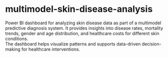 # multimodel-skin-disease-analysis
Power BI dashboard for analyzing skin disease data as part of a multimodel predictive diagnosis system. It provides insights into disease rates, mortality trends, gender and age distribution, and healthcare costs for different skin conditions.
<br>The dashboard helps visualize patterns and supports data-driven decision-making for healthcare interventions.
